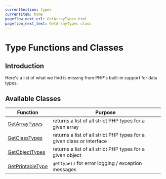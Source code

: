 ```yaml
---
currentSection: types
currentItem: home
pageflow_next_url: GetArrayTypes.html
pageflow_next_text: GetArrayTypes class
---
```


# Type Functions and Classes

## Introduction

Here's a list of what we find is missing from PHP's built-in support for data types.

## Available Classes

Function | Purpose
---------|--------
[GetArrayTypes](GetArrayTypes.html) | returns a list of all strict PHP types for a given array
[GetClassTypes](GetClassTypes.html) | returns a list of all strict PHP types for a given class or interface
[GetObjectTypes](GetObjectTypes.html) | returns a list of all strict PHP types for a given object
[GetPrintableType](GetPrintableType.html) | `gettype()` for error logging / exception messages
